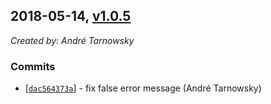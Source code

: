 ## 2018-05-14, [v1.0.5](https://github.com/lotterfriends/git-flow-buddy/releases/tag/1.0.5)

*Created by: André Tarnowsky*

### Commits
  - [[`dac564373a`](https://github.com/lotterfriends/git-flow-buddy/commit/dac564373a7dfed9b5dc8db79ccec4b179562ffe)] - fix false error message (André Tarnowsky)
